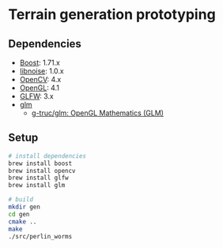# Terrain generation prototyping

## Dependencies

- [Boost](https://www.boost.org/): 1.71.x
- [libnoise](http://libnoise.sourceforge.net/): 1.0.x
- [OpenCV](https://opencv.org/): 4.x
- [OpenGL](https://opengl.org/): 4.1
- [GLFW](https://www.glfw.org/): 3.x
- [glm](https://glm.g-truc.net/0.9.9/index.html)
  - [g-truc/glm: OpenGL Mathematics (GLM)](https://github.com/g-truc/glm)

## Setup

```sh
# install dependencies
brew install boost
brew install opencv
brew install glfw
brew install glm

# build
mkdir gen
cd gen
cmake ..
make
./src/perlin_worms
```

